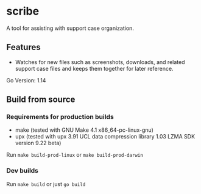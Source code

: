 # scribe

A tool for assisting with support case organization.

## Features

* Watches for new files such as screenshots, downloads, and related support case files and keeps them together for later reference.

Go Version: 1.14

## Build from source
### Requirements for production builds
* make (tested with GNU Make 4.1 x86_64-pc-linux-gnu)
* upx (tested with upx 3.91 UCL data compression library 1.03 LZMA SDK version 9.22 beta)

Run ```make build-prod-linux``` or ```make build-prod-darwin```
### Dev builds
Run ```make build``` or just ```go build```
